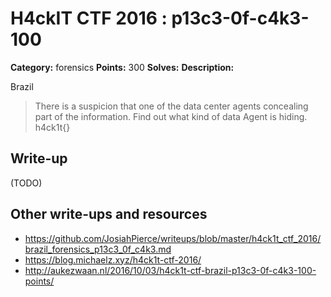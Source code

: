 # H4ckIT CTF 2016 : p13c3-0f-c4k3-100

**Category:** forensics
**Points:** 300
**Solves:**
**Description:**

Brazil

> There is a suspicion that one of the data center agents concealing part of the information. Find out what kind of data Agent is hiding. h4ck1t{}

## Write-up

(TODO)

## Other write-ups and resources

* https://github.com/JosiahPierce/writeups/blob/master/h4ck1t_ctf_2016/brazil_forensics_p13c3_0f_c4k3.md
* https://blog.michaelz.xyz/h4ck1t-ctf-2016/
* http://aukezwaan.nl/2016/10/03/h4ck1t-ctf-brazil-p13c3-0f-c4k3-100-points/
